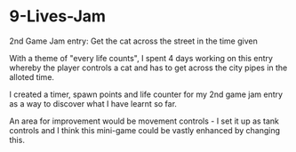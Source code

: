 # 9-Lives-Jam
2nd Game Jam entry: Get the cat across the street in the time given

With a theme of "every life counts", I spent 4 days working on this entry whereby the player controls a cat and has to get across the city pipes in the alloted time. 

I created a timer, spawn points and life counter for my 2nd game jam entry as a way to discover what I have learnt so far.

An area for improvement would be movement controls - I set it up as tank controls and I think this mini-game could be vastly enhanced by changing this.
